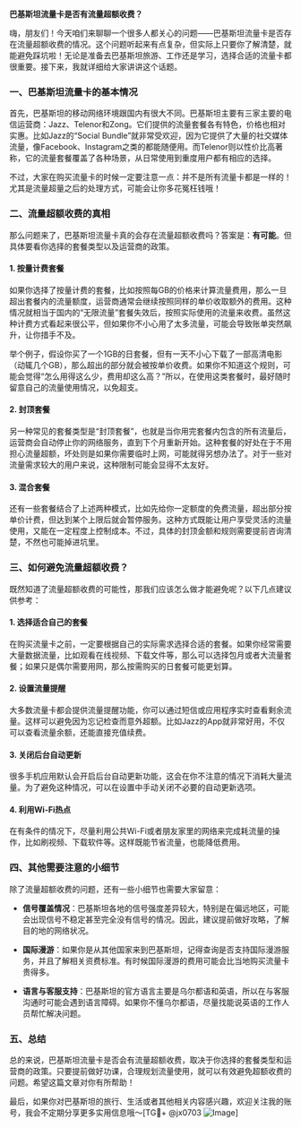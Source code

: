 **巴基斯坦流量卡是否有流量超额收费？**

嗨，朋友们！今天咱们来聊聊一个很多人都关心的问题——巴基斯坦流量卡是否存在流量超额收费的情况。这个问题听起来有点复杂，但实际上只要你了解清楚，就能避免踩坑啦！无论是准备去巴基斯坦旅游、工作还是学习，选择合适的流量卡都很重要。接下来，我就详细给大家讲讲这个话题。

### 一、巴基斯坦流量卡的基本情况

首先，巴基斯坦的移动网络环境跟国内有很大不同。巴基斯坦主要有三家主要的电信运营商：Jazz、Telenor和Zong。它们提供的流量套餐各有特色，价格也相对实惠。比如Jazz的“Social Bundle”就非常受欢迎，因为它提供了大量的社交媒体流量，像Facebook、Instagram之类的都能随便用。而Telenor则以性价比高著称，它的流量套餐覆盖了各种场景，从日常使用到重度用户都有相应的选择。

不过，大家在购买流量卡的时候一定要注意一点：并不是所有流量卡都是一样的！尤其是流量超量之后的处理方式，可能会让你多花冤枉钱哦！

### 二、流量超额收费的真相

那么问题来了，巴基斯坦流量卡真的会存在流量超额收费吗？答案是：**有可能**。但具体要看你选择的套餐类型以及运营商的政策。

#### 1. **按量计费套餐**
如果你选择了按量计费的套餐，比如按照每GB的价格来计算流量费用，那么一旦超出套餐内的流量额度，运营商通常会继续按照同样的单价收取额外的费用。这种情况就相当于国内的“无限流量”套餐失效后，按照实际使用的流量来收费。虽然这种计费方式看起来很公平，但如果你不小心用了太多流量，可能会导致账单突然飙升，让你措手不及。

举个例子，假设你买了一个1GB的日套餐，但有一天不小心下载了一部高清电影（动辄几个GB），那么超出的部分就会被按单价收费。如果你不知道这个规则，可能会觉得“怎么用得这么少，费用却这么高？”所以，在使用这类套餐时，最好随时留意自己的流量使用情况，以免超支。

#### 2. **封顶套餐**
另一种常见的套餐类型是“封顶套餐”，也就是当你用完套餐内包含的所有流量后，运营商会自动停止你的网络服务，直到下个月重新开始。这种套餐的好处在于不用担心流量超额，坏处则是如果你需要临时上网，可能就得另想办法了。对于一些对流量需求较大的用户来说，这种限制可能会显得不太友好。

#### 3. **混合套餐**
还有一些套餐结合了上述两种模式，比如先给你一定额度的免费流量，超出部分按单价计费，但达到某个上限后就会暂停服务。这种方式既能让用户享受灵活的流量使用，又能在一定程度上控制成本。不过，具体的封顶金额和规则需要提前咨询清楚，不然也可能掉进坑里。

### 三、如何避免流量超额收费？

既然知道了流量超额收费的可能性，那我们应该怎么做才能避免呢？以下几点建议供参考：

#### 1. **选择适合自己的套餐**
在购买流量卡之前，一定要根据自己的实际需求选择合适的套餐。如果你经常需要大量数据流量，比如观看在线视频、下载文件等，那么可以选择包月或者大流量套餐；如果只是偶尔需要用网，那么按需购买的日套餐可能更划算。

#### 2. **设置流量提醒**
大多数流量卡都会提供流量提醒功能，你可以通过短信或应用程序实时查看剩余流量。这样可以避免因为忘记检查而意外超额。比如Jazz的App就非常好用，不仅可以查看流量余额，还能直接充值续费。

#### 3. **关闭后台自动更新**
很多手机应用默认会开启后台自动更新功能，这会在你不注意的情况下消耗大量流量。为了避免这种情况，可以在设置中手动关闭不必要的自动更新选项。

#### 4. **利用Wi-Fi热点**
在有条件的情况下，尽量利用公共Wi-Fi或者朋友家里的网络来完成耗流量的操作，比如刷视频、下载软件等。这样既能节省流量，也能降低费用。

### 四、其他需要注意的小细节

除了流量超额收费的问题，还有一些小细节也需要大家留意：

- **信号覆盖情况**：巴基斯坦各地的信号强度差异较大，特别是在偏远地区，可能会出现信号不稳定甚至完全没有信号的情况。因此，建议提前做好攻略，了解目的地的网络状况。
  
- **国际漫游**：如果你是从其他国家来到巴基斯坦，记得查询是否支持国际漫游服务，并且了解相关资费标准。有时候国际漫游的费用可能会比当地购买流量卡贵得多。

- **语言与客服支持**：巴基斯坦的官方语言主要是乌尔都语和英语，所以在与客服沟通时可能会遇到语言障碍。如果你不懂乌尔都语，尽量找能说英语的工作人员帮忙解决问题。

### 五、总结

总的来说，巴基斯坦流量卡是否会有流量超额收费，取决于你选择的套餐类型和运营商的政策。只要提前做好功课，合理规划流量使用，就可以有效避免超额收费的问题。希望这篇文章对你有所帮助！

最后，如果你对巴基斯坦的旅行、生活或者其他相关内容感兴趣，欢迎关注我的账号，我会不定期分享更多实用信息哦～[TG💪+ @jx0703 ![Image](https://github.com/user-attachments/assets/dbca1d08-cadb-493c-b0ec-ad6f7a83f270)]